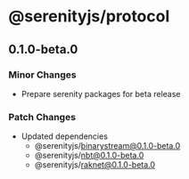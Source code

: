# @serenityjs/protocol

## 0.1.0-beta.0

### Minor Changes

- Prepare serenity packages for beta release

### Patch Changes

- Updated dependencies
  - @serenityjs/binarystream@0.1.0-beta.0
  - @serenityjs/nbt@0.1.0-beta.0
  - @serenityjs/raknet@0.1.0-beta.0
